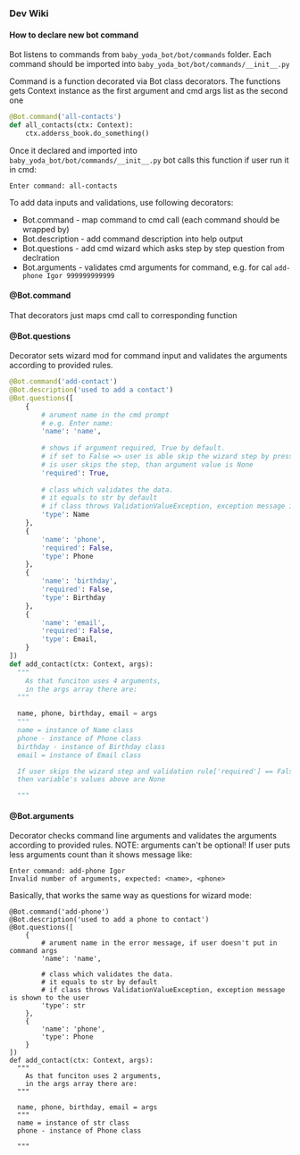 ### Dev Wiki

#### How to declare new bot command

Bot listens to commands from 
```baby_yoda_bot/bot/commands``` folder.
Each command should be imported into ```baby_yoda_bot/bot/commands/__init__.py```

Command is a function decorated via Bot class decorators.
The functions gets Context instance as the first argument and cmd args list as the second one

```python
@Bot.command('all-contacts')
def all_contacts(ctx: Context):
    ctx.adderss_book.do_something()

```

Once it declared and imported into ```baby_yoda_bot/bot/commands/__init__.py``` bot calls this function
if user run it in cmd:

```Enter command: all-contacts```

To add data inputs and validations, use following decorators:

- Bot.command - map command to cmd call (each command should be wrapped by)
- Bot.description - add command description into help output
- Bot.questions - add cmd wizard which asks step by step question from declration
- Bot.arguments - validates cmd arguments for command, e.g. for cal ```add-phone Igor 999999999999```


#### @Bot.command
That decorators just maps cmd call to corresponding function


#### @Bot.questions
Decorator sets wizard mod for command input and validates the arguments according to provided rules.

```python
@Bot.command('add-contact')
@Bot.description('used to add a contact')
@Bot.questions([
    {
        # arument name in the cmd prompt
        # e.g. Enter name:
        'name': 'name', 
        
        # shows if argument required, True by default.
        # if set to False => user is able skip the wizard step by pressing the ENTER
        # is user skips the step, than argument value is None
        'required': True,
        
        # class which validates the data.
        # it equals to str by default
        # if class throws ValidationValueException, exception message is shown to the user 
        'type': Name
    },
    {
        'name': 'phone',
        'required': False,
        'type': Phone
    },
    {
        'name': 'birthday',
        'required': False,
        'type': Birthday
    },
    {
        'name': 'email',
        'required': False,
        'type': Email,
    }
])
def add_contact(ctx: Context, args):
  """
    As that funciton uses 4 arguments,
    in the args array there are:
  """

  name, phone, birthday, email = args
  """
  name = instance of Name class
  phone - instance of Phone class
  birthday - instance of Birthday class
  email = instance of Email class

  If user skips the wizard step and validation rule['required'] == False
  then variable's values above are None 

  """
```


#### @Bot.arguments
Decorator checks command line arguments and validates the arguments according to provided rules.
NOTE: arguments can't be optional!
If user puts less arguments count than it shows message like:

```
Enter command: add-phone Igor
Invalid number of arguments, expected: <name>, <phone>
```

Basically, that works the same way as questions for wizard mode:

```
@Bot.command('add-phone')
@Bot.description('used to add a phone to contact')
@Bot.questions([
    {
        # arument name in the error message, if user doesn't put in command args
        'name': 'name', 
                
        # class which validates the data.
        # it equals to str by default
        # if class throws ValidationValueException, exception message is shown to the user 
        'type': str
    },
    {
        'name': 'phone',
        'type': Phone
    }
])
def add_contact(ctx: Context, args):
  """
    As that funciton uses 2 arguments,
    in the args array there are:
  """

  name, phone, birthday, email = args
  """
  name = instance of str class
  phone - instance of Phone class

  """
```